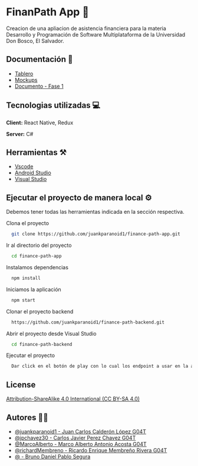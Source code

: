 
# FinanPath App 💸

Creacion de una apliacion de asistencia financiera para la materia Desarrollo y Programación de Software Multiplataforma de la Universidad Don Bosco, El Salvador.


## Documentación 📄

- [Tablero](https://linktodocumentation)
- [Mockups](https://linktodocumentation)
- [Documento - Fase 1](https://docs.google.com/document/d/1XoLYGCUKM53vAE7SHPO45GK9WXEkj7LcDowHuZzUvNI/edit)

## Tecnologias utilizadas 💻

**Client:** React Native, Redux

**Server:** C#


## Herramientas ⚒️

- [Vscode](https://code.visualstudio.com/download)
- [Android Studio](https://developer.android.com/studio/releases?hl=es-419)
- [Visual Studio](https://visualstudio.microsoft.com/es/)
## Ejecutar el proyecto de manera local ⚙️

Debemos tener todas las herramientas indicada en la sección respectiva.

Clona el proyecto

```bash
  git clone https://github.com/juankparanoid1/finance-path-app.git
```

Ir al directorio del proyecto

```bash
  cd finance-path-app
```

Instalamos dependencias

```bash
  npm install
```

Iniciamos la aplicación

```bash
  npm start
```

Clonar el proyecto backend
```bash
  https://github.com/juankparanoid1/finance-path-backend.git
```
Abrir el proyecto desde Visual Studio
```bash
  cd finance-path-backend
```

Ejecutar el proyecto 
```bash
  Dar click en el botón de play con lo cual los endpoint a usar en la aplicación estaran disponibles.
```


## License

[Attribution-ShareAlike 4.0 International (CC BY-SA 4.0)](https://creativecommons.org/licenses/by-sa/4.0/deed.es)


## Autores 👨‍💻

- [@juankparanoid1 - Juan Carlos Calderón López G04T](https://github.com/juankparanoid1)
- [@jpchavez30 - Carlos Javier Perez Chavez G04T](https://github.com/jpchavez30)
- [@MarcoAlberto - Marco Alberto Antonio Acosta G04T](https://github.com/MarcoAlberto)
- [@richardMembreno - Ricardo Enrique Membreño Rivera G04T](https://github.com/richardMembreno)
- [@ - Bruno Daniel Pablo Segura](https://linktodocumentation)

